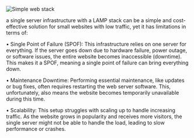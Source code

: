 ![Simple web stack](https://imgur.com/5PR80GV)


a single server infrastructure with a LAMP stack can be a simple and cost-effective solution for small websites with low traffic, yet it has limitations in terms of:

• Single Point of Failure (SPOF):
This infrastructure relies on one server for everything. If the server goes down due to hardware failure, power outage, or software issues, the entire website becomes inaccessible (downtime). This makes it a SPOF, meaning a single point of failure can bring everything down.

• Maintenance Downtime:
Performing essential maintenance, like updates or bug fixes, often requires restarting the web server software. This, unfortunately, also means the website becomes temporarily unavailable during this time.

• Scalability:
This setup struggles with scaling up to handle increasing traffic. As the website grows in popularity and receives more visitors, the single server might not be able to handle the load, leading to slow performance or crashes.
